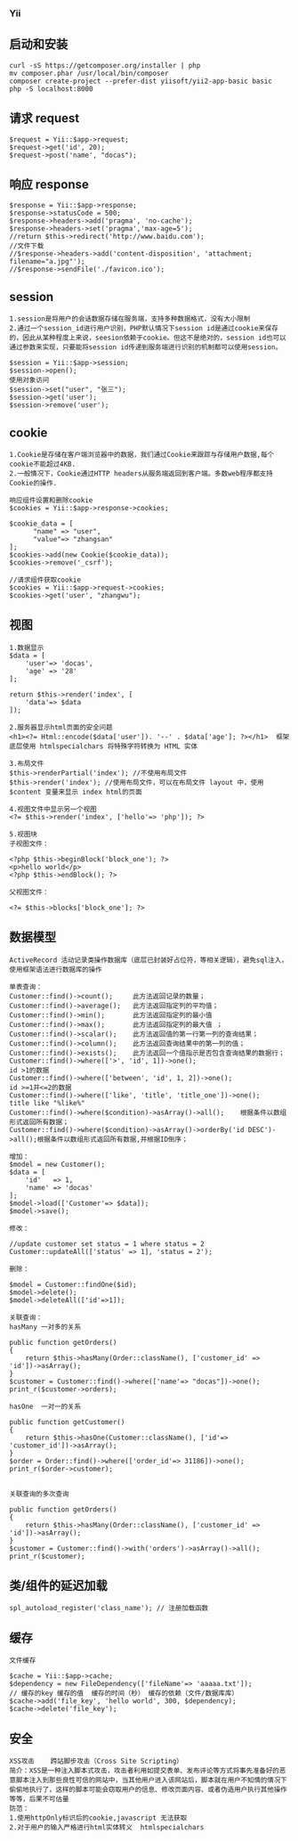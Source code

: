 ### Yii

## 启动和安装

    curl -sS https://getcomposer.org/installer | php
    mv composer.phar /usr/local/bin/composer
    composer create-project --prefer-dist yiisoft/yii2-app-basic basic
    php -S localhost:8000
    
## 请求 request

    $request = Yii::$app->request;
    $request->get('id', 20);
    $request->post('name', "docas");
    
## 响应 response

    $response = Yii::$app->response;
    $response->statusCode = 500;
    $response->headers->add('pragma', 'no-cache');
    $response->headers->set('pragma','max-age=5');
    //return $this->redirect('http://www.baidu.com');
    //文件下载
    //$response->headers->add('content-disposition', 'attachment; filename="a.jpg"'); 
    //$response->sendFile('./favicon.ico');
    
## session

    1.session是将用户的会话数据存储在服务端，支持多种数据格式，没有大小限制
    2.通过一个session_id进行用户识别，PHP默认情况下session id是通过cookie来保存的，因此从某种程度上来说，seesion依赖于cookie。但这不是绝对的，session id也可以通过参数来实现，只要能将session id传递到服务端进行识别的机制都可以使用session。
    
    $session = Yii::$app->session;
    $session->open();
    使用对象访问
    $session->set("user", "张三");
    $session->get('user');
    $session->remove('user');
    
## cookie
    
    1.Cookie是存储在客户端浏览器中的数据，我们通过Cookie来跟踪与存储用户数据,每个cookie不能超过4KB.
    2.一般情况下，Cookie通过HTTP headers从服务端返回到客户端。多数web程序都支持Cookie的操作.
    
    响应组件设置和删除cookie
    $cookies = Yii::$app->response->cookies;
    
    $cookie_data = [
          "name" => "user",
          "value"=> "zhangsan"
    ];
    $cookies->add(new Cookie($cookie_data));
    $cookies->remove('_csrf');
    
    //请求组件获取cookie
    $cookies = Yii::$app->request->cookies;
    $cookies->get('user', "zhangwu");
    
## 视图
   
    1.数据显示
    $data = [
        'user'=> 'docas',
        'age' => '28'
    ];

    return $this->render('index', [
        'data'=> $data
    ]);
    
    2.服务器显示html页面的安全问题
    <h1><?= Html::encode($data['user']). '--' . $data['age']; ?></h1>  框架底层使用 htmlspecialchars 将特殊字符转换为 HTML 实体
    
    3.布局文件
    $this->renderPartial('index'); //不使用布局文件
    $this->render('index'); //使用布局文件，可以在布局文件 layout 中，使用$content 变量来显示 index html的页面
    
    4.视图文件中显示另一个视图
    <?= $this->render('index', ['hello'=> 'php']); ?>
    
    5.视图块
    子视图文件：
    
    <?php $this->beginBlock('block_one'); ?>
    <p>hello world</p>
    <?php $this->endBlock(); ?> 
    
    父视图文件：
    
    <?= $this->blocks['block_one']; ?>
    
## 数据模型

    ActiveRecord 活动记录类操作数据库（底层已封装好占位符，等相关逻辑），避免sql注入，使用框架语法进行数据库的操作
    
    单表查询：
    Customer::find()->count();     此方法返回记录的数量；
    Customer::find()->average();   此方法返回指定列的平均值；
    Customer::find()->min();       此方法返回指定列的最小值
    Customer::find()->max();       此方法返回指定列的最大值 ；
    Customer::find()->scalar();    此方法返回值的第一行第一列的查询结果；
    Customer::find()->column();    此方法返回查询结果中的第一列的值；
    Customer::find()->exists();    此方法返回一个值指示是否包含查询结果的数据行；
    Customer::find()->where(['>', 'id', 1])->one();                        id >1的数据
    Customer::find()->where(['between', 'id', 1, 2])->one();               id >=1并<=2的数据
    Customer::find()->where(['like', 'title', 'title_one'])->one();        title like "%like%"
    Customer::find()->where($condition)->asArray()->all();    根据条件以数组形式返回所有数据；
    Customer::find()->where($condition)->asArray()->orderBy('id DESC')->all();根据条件以数组形式返回所有数据,并根据ID倒序；
    
    增加：
    $model = new Customer();
    $data = [
        'id'   => 1,
        'name' => 'docas' 
    ];
    $model->load(['Customer'=> $data]);
    $model->save();
    
    修改：
    
    //update customer set status = 1 where status = 2
    Customer::updateAll(['status' => 1], 'status = 2'); 
    
    删除：
    
    $model = Customer::findOne($id);
    $model->delete();
    $model->deleteAll(['id'=>1]);
    
    关联查询：
    hasMany 一对多的关系
    
    public function getOrders()
    {
        return $this->hasMany(Order::className(), ['customer_id' => 'id'])->asArray();
    }
    $customer = Customer::find()->where(['name'=> "docas"])->one();
    print_r($customer->orders);

    hasOne  一对一的关系
    
    public function getCustomer()
    {
        return $this->hasOne(Customer::className(), ['id'=> 'customer_id'])->asArray();
    }
    $order = Order::find()->where(['order_id'=> 31186])->one();
    print_r($order->customer);

    
    关联查询的多次查询
    
    public function getOrders()
    {
        return $this->hasMany(Order::className(), ['customer_id' => 'id'])->asArray();
    }
    $customer = Customer::find()->with('orders')->asArray()->all();
    print_r($customer);
    
    
## 类/组件的延迟加载
   
    spl_autoload_register('class_name'); // 注册加载函数

## 缓存

    文件缓存
    
    $cache = Yii::$app->cache;
    $dependency = new FileDependency(['fileName'=> 'aaaaa.txt']);
    // 缓存的key 缓存的值  缓存的时间（秒） 缓存的依赖（文件/数据库库）
    $cache->add('file_key', 'hello world', 300, $dependency);
    $cache->delete('file_key');
    
## 安全
   
    XSS攻击    跨站脚步攻击（Cross Site Scripting）
    简介：XSS是一种注入脚本式攻击，攻击者利用如提交表单、发布评论等方式将事先准备好的恶意脚本注入到那些良性可信的网站中，当其他用户进入该网站后，脚本就在用户不知情的情况下偷偷地执行了，这样的脚本可能会窃取用户的信息、修改页面内容、或者伪造用户执行其他操作等等，后果不可估量
    防范：
    1.使用httpOnly标识后的cookie,javascript 无法获取
    2.对于用户的输入严格进行html实体转义  htmlspecialchars
    
    
